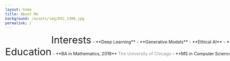 ```yaml
---
layout: home
title: About Me
background: /assets/img/DSC_1306.jpg
permalink: /
---
```


<div class="row" style="width: 959px; margin: 0 auto"> 
<div class="column" markdown = "1" style="padding-left: 150px">
  <font size="6">Interests</font>
  - **Deep Learning**
  - **Generative Models**
  - **Ethical AI**
  - **Probabilistic Programming**
</div>
<div class="column" markdown = "1"> 
  <font size="6">Education</font>
  - **BA in Mathematics, 2018**  
  <span style="opacity:0.5">The University of Chicago</span>
  - **MS in Computer Science**  
  <span style="opacity:0.5">The University of Chicago</span>
</div>
</div>

